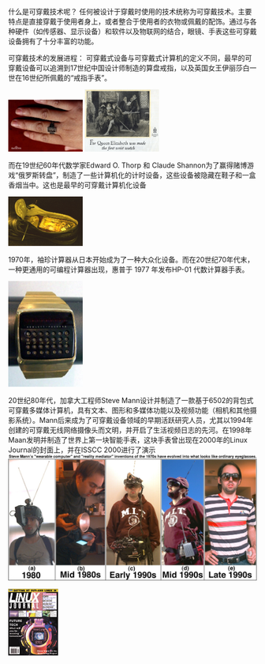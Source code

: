 什么是可穿戴技术呢？
任何被设计于穿戴时使用的技术统称为可穿戴技术。主要特点是直接穿戴于使用者身上，或者整合于使用者的衣物或佩戴的配饰。通过与各种硬件（如传感器、显示设备）和软件以及物联网的结合，眼镜、手表这些可穿戴设备拥有了十分丰富的功能。

可穿戴技术的发展进程：
可穿戴式设备与可穿戴式计算机的定义不同，最早的可穿戴设备可以追溯到17世纪中国设计师制造的算盘戒指，以及英国女王伊丽莎白一世在16世纪所佩戴的“戒指手表”。

<img src="./e7cd7b899e510fb301e19436db33c895d0430c92.webp" style="max-width:30%">
<img src="./GruenAdvert1926.jpg" style="max-width:30%">

而在19世纪60年代数学家Edward O. Thorp 和 Claude Shannon为了赢得赌博游戏“俄罗斯转盘”，制造了一些计算机化的计时设备，这些设备被隐藏在鞋子和一盒香烟当中。这也是最早的可穿戴计算机化设备

<img src="./eudaemonic-computer-in-shoe.jpg" style="max-width:30%">

1970年，袖珍计算器从日本开始成为了一种大众化设备。而在20世纪70年代末，一种更通用的可编程计算器出现，惠普于 1977 年发布HP-01 代数计算器手表。

<img src="./Hewlett_Packard_Digital_Watch_Modell_1_1977.jpg" style="max-width:30%">

20世纪80年代，加拿大工程师Steve Mann设计并制造了一款基于6502的背包式可穿戴多媒体计算机，具有文本、图形和多媒体功能以及视频功能（相机和其他摄影系统）。Mann后来成为了可穿戴设备领域的早期活跃研究人员，尤其以1994年创建的可穿戴无线网络摄像头而文明，并开启了生活视频日志的先河。在1998年Maan发明并制造了世界上第一块智能手表，这块手表曾出现在2000年的Linux Journal的封面上，并在ISSCC 2000进行了演示
<img src="./steve5.jpg" style="max-width:100%">

<img src="./cover75.jpg" style="max-width:20%">
